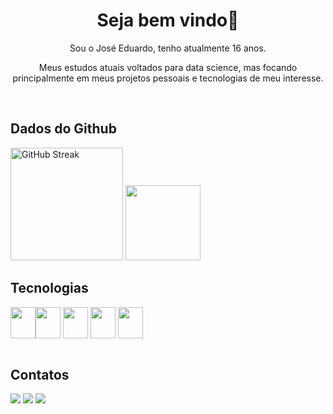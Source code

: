 <h1 style align="center"> Seja bem vindo👋</h1>
<p style align="center"> Sou o José Eduardo, tenho atualmente 16 anos.</p>
<p style align="center"> Meus estudos atuais voltados para data science, mas focando principalmente em meus projetos pessoais e tecnologias de meu interesse.</p>
<br>
</div>

## Dados do Github
<div>
<img height="180px"src="https://streak-stats.demolab.com?user=Josees0&theme=github-dark-blue&border_radius=5&locale=pt_BR&mode=weekly" alt="GitHub Streak" /> <img height="120px" margin-left="30px" src= "https://github-readme-stats.vercel.app/api/top-langs/?username=Josees0&layout=compact&langs_count=16&theme=github_dark"/> 

## Tecnologias
  
<img align="center" height="50" width="40" src= "https://cdn.jsdelivr.net/gh/devicons/devicon/icons/javascript/javascript-original.svg" /><img align="center" height="50" width="40" src= "https://devicon-website.vercel.app/api/python/original.svg" /> <img align="center" height="50" width="40" src="https://cdn.jsdelivr.net/gh/devicons/devicon@latest/icons/r/r-original.svg"> <img align="center" height="50" width="40" src="https://cdn.jsdelivr.net/gh/devicons/devicon@latest/icons/jupyter/jupyter-original-wordmark.svg"> <img align="center" height="50" width="40" src="https://cdn.jsdelivr.net/gh/devicons/devicon@latest/icons/raspberrypi/raspberrypi-original.svg">
<br><br>

## Contatos

<a href="mailto:jeducerqueira09@gmail.com"><img src="https://img.shields.io/badge/Gmail-D14836?style=for-the-badge&logo=gmail&logoColor=white" /></a> <a href="https://wa.me/43991611718" target="_blank"><img src="https://img.shields.io/badge/WhatsApp-25D366?style=for-the-badge&logo=whatsapp&logoColor=white" /></a> <img src="https://dcbadge.limes.pink/api/shield/859767256561090600" />
